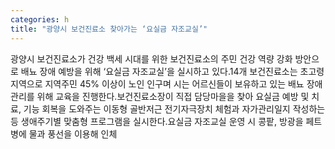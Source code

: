 ```yaml
---
categories: h
title: "광양시 보건진료소 찾아가는 ‘요실금 자조교실’"
---
```

광양시 보건진료소가 건강 백세 시대를 위한 보건진료소의 주민 건강 역량 강화 방안으로 배뇨 장애 예방을 위해 ‘요실금 자조교실’을 실시하고 있다.14개 보건진료소는 초고령 지역으로 지역주민 45% 이상이 노인 인구며 시는 어르신들이 보유하고 있는 배뇨 장애 관리를 위해 교육을 진행한다.보건진료소장이 직접 담당마을을 찾아 요실금 예방 및 치료, 기능 회복을 도와주는 이동형 골반저근 전기자극장치 체험과 자가관리일지 작성하는 등 생애주기별 맞춤형 프로그램을 실시한다.요실금 자조교실 운영 시 콩팥, 방광을 페트병에 물과 풍선을 이용해 인체